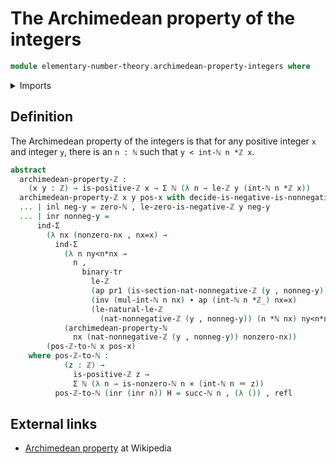 # The Archimedean property of the integers

```agda
module elementary-number-theory.archimedean-property-integers where
```

<details><summary>Imports</summary>

```agda
open import elementary-number-theory.archimedean-property-natural-numbers
open import elementary-number-theory.integers
open import elementary-number-theory.multiplication-integers
open import elementary-number-theory.multiplication-natural-numbers
open import elementary-number-theory.natural-numbers
open import elementary-number-theory.nonnegative-integers
open import elementary-number-theory.positive-and-negative-integers
open import elementary-number-theory.positive-integers
open import elementary-number-theory.strict-inequality-integers

open import foundation.action-on-identifications-functions
open import foundation.binary-transport
open import foundation.cartesian-product-types
open import foundation.coproduct-types
open import foundation.dependent-pair-types
open import foundation.identity-types
open import foundation.transport-along-identifications
open import foundation.unit-type
```

</details>

## Definition

The Archimedean property of the integers is that for any positive integer `x`
and integer `y`, there is an `n : ℕ` such that `y < int-ℕ n *ℤ x`.

```agda
abstract
  archimedean-property-ℤ :
    (x y : ℤ) → is-positive-ℤ x → Σ ℕ (λ n → le-ℤ y (int-ℕ n *ℤ x))
  archimedean-property-ℤ x y pos-x with decide-is-negative-is-nonnegative-ℤ {y}
  ... | inl neg-y = zero-ℕ , le-zero-is-negative-ℤ y neg-y
  ... | inr nonneg-y =
      ind-Σ
        (λ nx (nonzero-nx , nx=x) →
          ind-Σ
            (λ n ny<n*nx →
              n ,
                binary-tr
                  le-ℤ
                  (ap pr1 (is-section-nat-nonnegative-ℤ (y , nonneg-y)))
                  (inv (mul-int-ℕ n nx) ∙ ap (int-ℕ n *ℤ_) nx=x)
                  (le-natural-le-ℤ
                    (nat-nonnegative-ℤ (y , nonneg-y)) (n *ℕ nx) ny<n*nx))
            (archimedean-property-ℕ
              nx (nat-nonnegative-ℤ (y , nonneg-y)) nonzero-nx))
        (pos-ℤ-to-ℕ x pos-x)
    where pos-ℤ-to-ℕ :
            (z : ℤ) →
              is-positive-ℤ z →
              Σ ℕ (λ n → is-nonzero-ℕ n × (int-ℕ n ＝ z))
          pos-ℤ-to-ℕ (inr (inr n)) H = succ-ℕ n , (λ ()) , refl
```

## External links

- [Archimedean property](https://en.wikipedia.org/wiki/Archimedean_property) at
  Wikipedia
